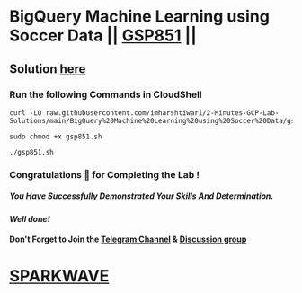 # BigQuery Machine Learning using Soccer Data || [GSP851](https://www.cloudskillsboost.google/focuses/23293?parent=catalog) ||

## Solution [here](https://youtu.be/8Y09SYa9U0o)

### Run the following Commands in CloudShell

```
curl -LO raw.githubusercontent.com/imharshtiwari/2-Minutes-GCP-Lab-Solutions/main/BigQuery%20Machine%20Learning%20using%20Soccer%20Data/gsp851.sh

sudo chmod +x gsp851.sh

./gsp851.sh
```

### Congratulations 🎉 for Completing the Lab !

##### *You Have Successfully Demonstrated Your Skills And Determination.*

#### *Well done!*

#### Don't Forget to Join the [Telegram Channel](https://t.me/sparkwave.01) & [Discussion group](https://t.me/sparkwave.01chats)

# [SPARKWAVE](https://www.youtube.com/@sparkwave.01)
